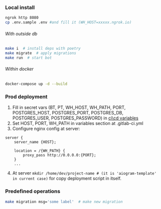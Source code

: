 ### Local install

```bash
ngrok http 8080
cp .env.sample .env #and fill it (WH_HOST=xxxxx.ngrok.io)
```
###### With outside db
```bash
make i  # install deps with poetry
make migrate  # apply migrations
make run  # start bot
```
###### Within docker
```bash
docker-compose up -d --build
```

### Prod deployment
1. Fill in secret vars (BT, PT, WH_HOST, WH_PATH, PORT, POSTGRES_HOST, POSTGRES_PORT, POSTGRES_DB, POSTGRES_USER, POSTGRES_PASSWORD) in [ci\cd variables](https://gitlab.com/mixartemev/aiogram-template/-/settings/ci_cd#js-cicd-variables-settings)
2. Set HOST, PORT, WH_PATH in variables section at .gitlab-ci.yml
3. Configure nginx config at server:
```
server {
    server_name {HOST};

    location = /{WH_PATH} {
    	proxy_pass http://0.0.0.0:{PORT};
    }
    ...
```
4. At server `mkdir /home/dev/project-name # (it is 'aiogram-template' in current case)` for copy deployment script in itself.


### Predefined operations
```bash
make migration msg='some label'  # make new migration
```
